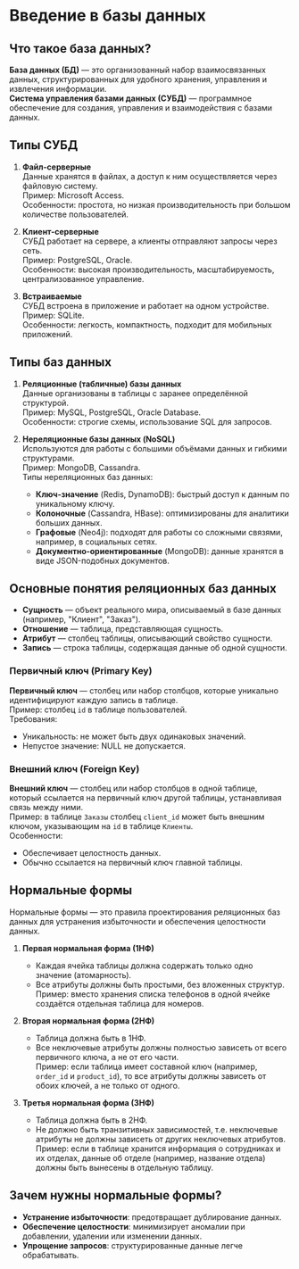 # Введение в базы данных

## Что такое база данных?

**База данных (БД)** — это организованный набор взаимосвязанных данных, структурированных для удобного хранения, управления и извлечения информации.  
**Система управления базами данных (СУБД)** — программное обеспечение для создания, управления и взаимодействия с базами данных.

## Типы СУБД

1. **Файл-серверные**  
   Данные хранятся в файлах, а доступ к ним осуществляется через файловую систему.  
   Пример: Microsoft Access.  
   Особенности: простота, но низкая производительность при большом количестве пользователей.

2. **Клиент-серверные**  
   СУБД работает на сервере, а клиенты отправляют запросы через сеть.  
   Пример: PostgreSQL, Oracle.  
   Особенности: высокая производительность, масштабируемость, централизованное управление.

3. **Встраиваемые**  
   СУБД встроена в приложение и работает на одном устройстве.  
   Пример: SQLite.  
   Особенности: легкость, компактность, подходит для мобильных приложений.

## Типы баз данных

1. **Реляционные (табличные) базы данных**  
   Данные организованы в таблицы с заранее определённой структурой.  
   Пример: MySQL, PostgreSQL, Oracle Database.  
   Особенности: строгие схемы, использование SQL для запросов.

2. **Нереляционные базы данных (NoSQL)**  
   Используются для работы с большими объёмами данных и гибкими структурами.  
   Пример: MongoDB, Cassandra.  
   Типы нереляционных баз данных:  
   - **Ключ-значение** (Redis, DynamoDB): быстрый доступ к данным по уникальному ключу.  
   - **Колоночные** (Cassandra, HBase): оптимизированы для аналитики больших данных.  
   - **Графовые** (Neo4j): подходят для работы со сложными связями, например, в социальных сетях.  
   - **Документно-ориентированные** (MongoDB): данные хранятся в виде JSON-подобных документов.

## Основные понятия реляционных баз данных

- **Сущность** — объект реального мира, описываемый в базе данных (например, "Клиент", "Заказ").  
- **Отношение** — таблица, представляющая сущность.  
- **Атрибут** — столбец таблицы, описывающий свойство сущности.  
- **Запись** — строка таблицы, содержащая данные об одной сущности.

### Первичный ключ (Primary Key)

**Первичный ключ** — столбец или набор столбцов, которые уникально идентифицируют каждую запись в таблице.  
Пример: столбец `id` в таблице пользователей.  
Требования:  
- Уникальность: не может быть двух одинаковых значений.  
- Непустое значение: NULL не допускается.

### Внешний ключ (Foreign Key)

**Внешний ключ** — столбец или набор столбцов в одной таблице, который ссылается на первичный ключ другой таблицы, устанавливая связь между ними.  
Пример: в таблице `Заказы` столбец `client_id` может быть внешним ключом, указывающим на `id` в таблице `Клиенты`.  
Особенности:  
- Обеспечивает целостность данных.  
- Обычно ссылается на первичный ключ главной таблицы.

## Нормальные формы

Нормальные формы — это правила проектирования реляционных баз данных для устранения избыточности и обеспечения целостности данных.

1. **Первая нормальная форма (1НФ)**  
   - Каждая ячейка таблицы должна содержать только одно значение (атомарность).  
   - Все атрибуты должны быть простыми, без вложенных структур.  
   Пример: вместо хранения списка телефонов в одной ячейке создаётся отдельная таблица для номеров.

2. **Вторая нормальная форма (2НФ)**  
   - Таблица должна быть в 1НФ.  
   - Все неключевые атрибуты должны полностью зависеть от всего первичного ключа, а не от его части.  
   Пример: если таблица имеет составной ключ (например, `order_id` и `product_id`), то все атрибуты должны зависеть от обоих ключей, а не только от одного.

3. **Третья нормальная форма (3НФ)**  
   - Таблица должна быть в 2НФ.  
   - Не должно быть транзитивных зависимостей, т.е. неключевые атрибуты не должны зависеть от других неключевых атрибутов.  
   Пример: если в таблице хранится информация о сотрудниках и их отделах, данные об отделе (например, название отдела) должны быть вынесены в отдельную таблицу.

## Зачем нужны нормальные формы?

- **Устранение избыточности**: предотвращает дублирование данных.  
- **Обеспечение целостности**: минимизирует аномалии при добавлении, удалении или изменении данных.  
- **Упрощение запросов**: структурированные данные легче обрабатывать.